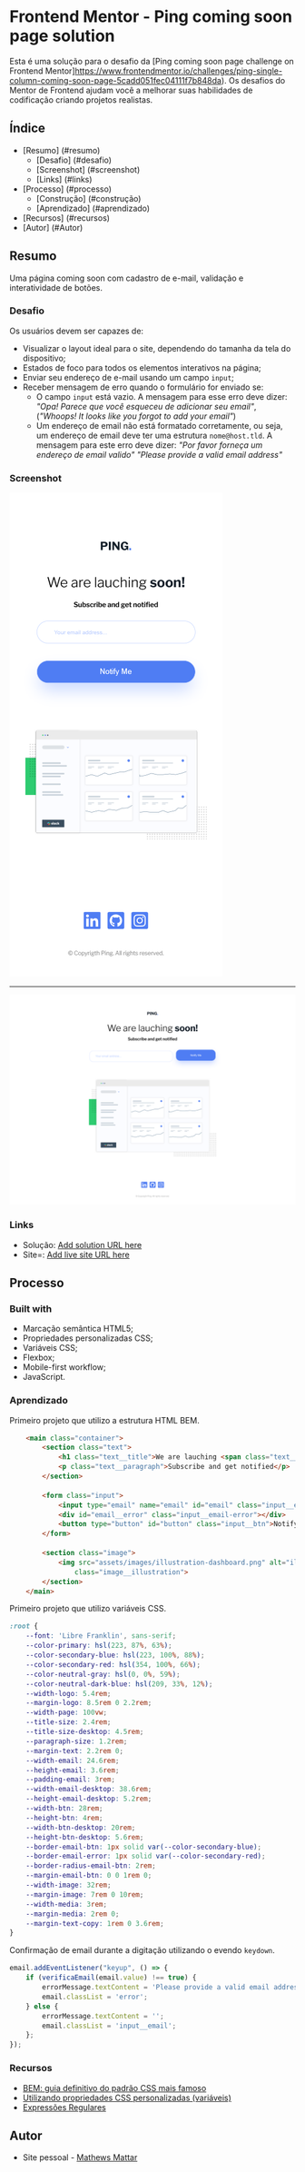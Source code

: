 # Frontend Mentor - Ping coming soon page solution

Esta é uma solução para o desafio da [Ping coming soon page challenge on Frontend Mentor]https://www.frontendmentor.io/challenges/ping-single-column-coming-soon-page-5cadd051fec04111f7b848da). Os desafios do Mentor de Frontend ajudam você a melhorar suas habilidades de codificação criando projetos realistas.

## Índice

- [Resumo] (#resumo)
    - [Desafio] (#desafio)
    - [Screenshot] (#screenshot)
    - [Links] (#links)
- [Processo] (#processo)
    - [Construção] (#construção)
    - [Aprendizado] (#aprendizado)
- [Recursos] (#recursos)
- [Autor] (#Autor)

## Resumo

Uma página coming soon com cadastro de e-mail, validação e interatividade de botões.

### Desafio

Os usuários devem ser capazes de:

- Visualizar o layout ideal para o site, dependendo do tamanha da tela do dispositivo;
- Estados de foco para todos os elementos interativos na página;
- Enviar seu endereço de e-mail usando um campo `input`;
- Receber mensagem de erro quando o formulário for enviado se:
  - O campo `input` está vazio. A mensagem para esse erro deve dizer: *"Opa! Parece que você esqueceu de adicionar seu email"*, (*"Whoops! It looks like you forgot to add your email"*)
  - Um endereço de email não está formatado corretamente, ou seja, um endereço de email deve ter uma estrutura `nome@host.tld`. A mensagem para este erro deve dizer: *"Por favor forneça um endereço de email valido"* *"Please provide a valid email address"*

### Screenshot

<span align="center">
    <img width="375px" src="assets/presentation/mobile.png"></img>
</span>

------

<span align="center">
    <img width="768px" src="assets/presentation/desktop.png"></img>
</span>

### Links

- Solução: [Add solution URL here](https://your-solution-url.com)
- Site=: [Add live site URL here](https://your-live-site-url.com)

## Processo

### Built with

- Marcação semântica HTML5;
- Propriedades personalizadas CSS;
- Variáveis CSS;
- Flexbox;
- Mobile-first workflow;
- JavaScript.

### Aprendizado

Primeiro projeto que utilizo a estrutura HTML BEM.

```HTML
    <main class="container">
        <section class="text">
            <h1 class="text__title">We are lauching <span class="text__title-strong">soon!</span></h1>
            <p class="text__paragraph">Subscribe and get notified</p>
        </section>

        <form class="input">
            <input type="email" name="email" id="email" class="input__email" placeholder="Your email address..." required>
            <div id="email__error" class="input__email-error"></div>
            <button type="button" id="button" class="input__btn">Notify Me</button>
        </form>

        <section class="image">
            <img src="assets/images/illustration-dashboard.png" alt="illustration dashboard"
                class="image__illustration">
        </section>
    </main>
```

Primeiro projeto que utilizo variáveis CSS.

```css
:root {
    --font: 'Libre Franklin', sans-serif;
    --color-primary: hsl(223, 87%, 63%);
    --color-secondary-blue: hsl(223, 100%, 88%);
    --color-secondary-red: hsl(354, 100%, 66%);
    --color-neutral-gray: hsl(0, 0%, 59%);
    --color-neutral-dark-blue: hsl(209, 33%, 12%);
    --width-logo: 5.4rem;
    --margin-logo: 8.5rem 0 2.2rem;
    --width-page: 100vw;
    --title-size: 2.4rem;
    --title-size-desktop: 4.5rem;
    --paragraph-size: 1.2rem;
    --margin-text: 2.2rem 0;
    --width-email: 24.6rem;
    --height-email: 3.6rem;
    --padding-email: 3rem;
    --width-email-desktop: 38.6rem;
    --height-email-desktop: 5.2rem;
    --width-btn: 28rem;
    --height-btn: 4rem;
    --width-btn-desktop: 20rem;
    --height-btn-desktop: 5.6rem;
    --border-email-btn: 1px solid var(--color-secondary-blue);
    --border-email-error: 1px solid var(--color-secondary-red);
    --border-radius-email-btn: 2rem;
    --margin-email-btn: 0 0 1rem 0;
    --width-image: 32rem;
    --margin-image: 7rem 0 10rem;
    --width-media: 3rem;
    --margin-media: 2rem 0;
    --margin-text-copy: 1rem 0 3.6rem;
}
```

Confirmação de email durante a digitação utilizando o evendo `keydown`.

```js
email.addEventListener("keyup", () => {
    if (verificaEmail(email.value) !== true) {
        errorMessage.textContent = 'Please provide a valid email address';
        email.classList = 'error';
    } else {
        errorMessage.textContent = '';
        email.classList = 'input__email';
    };
});
```

### Recursos

- [BEM: guia definitivo do padrão CSS mais famoso](https://desenvolvimentoparaweb.com/css/bem/)
- [Utilizando propriedades CSS personalizadas (variáveis)](https://developer.mozilla.org/pt-BR/docs/Web/CSS/Using_CSS_custom_properties)
- [Expressões Regulares](https://developer.mozilla.org/pt-BR/docs/Web/JavaScript/Guide/Regular_Expressions)

## Autor

-  Site pessoal - [Mathews Mattar](https://www.linkedin.com/in/mathewsmattar/)